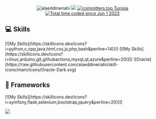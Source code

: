 <p align="center">
  <a><img src="https://komarev.com/ghpvc/?username=alaeddineriahi&label=Profile%20views&color=a88eff&style=flat" alt="alaeddineriahi" /></a>
  <a href="https://github.com/alaeddineriahi?tab=repositories&q=&type=&language=&sort=stargazers"><img src="https://custom-icon-badges.demolab.com/github/stars/alaeddineriahi?color=ceb011&style=Star-yellow.svg&logo=star"/></a>
  <a href="https://user-badge.committers.top/tunisia/alaeddineriahi"><img src="https://user-badge.committers.top/tunisia/alaeddineriahi.svg" alt="committers.top Tunisia"></a>
  <a href="https://wakatime.com/@your-wakatime-id"><img src="https://wakatime.com/badge/user/your-wakatime-id.svg" alt="Total time coded since Jun 1 2023" /></a>
</p>

## 💻 Skills

<p align="left">
  [![My Skills](https://skillicons.dev/icons?i=python,c,cpp,java,html,css,js,php,bash&perline=14)]()
  [![My Skills](https://skillicons.dev/icons?i=linux,arduino,git,githubactions,mysql,qt,azure&perline=20)]()
  ![Oracle](https://raw.githubusercontent.com/alaeddineriahi/skill-icons/main/icons/Oracle-Dark.svg)
</p>

## 🔧 Frameworks

<p align="left">
  [![My Skills](https://skillicons.dev/icons?i=symfony,flask,selenium,bootstrap,jquery&perline=20)]()
</p>

<img src="https://raw.githubusercontent.com/alaeddineriahi/alaeddineriahi/metric/achievements.svg">
